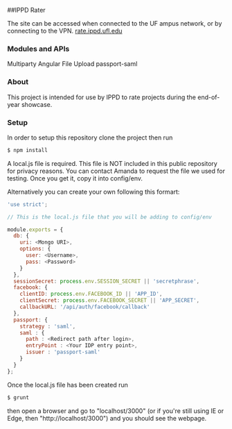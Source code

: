 ##IPPD Rater

The site can be accessed when connected to the UF ampus network, or by connecting to the VPN. 
<a href="http://rate.ippd.ufl.edu/"> rate.ippd.ufl.edu</a>

### Modules and APIs
Multiparty
Angular File Upload
passport-saml


### About
This project is intended for use by IPPD to rate projects during the end-of-year showcase.

### Setup
In order to setup this repository clone the project then run

```bash
$ npm install
```

A local.js file is required. This file is NOT included in this public repository for privacy reasons. You can contact Amanda to request the file we used for testing.  Once you get it, copy it into config/env.

Alternatively you can create your own following this formart:
```javascript
'use strict';

// This is the local.js file that you will be adding to config/env

module.exports = {  
  db: {
    uri: <Mongo URI>,
    options: {
      user: <Username>,
      pass: <Password>
    }
  },
  sessionSecret: process.env.SESSION_SECRET || 'secretphrase',
  facebook: {
    clientID: process.env.FACEBOOK_ID || 'APP_ID',
    clientSecret: process.env.FACEBOOK_SECRET || 'APP_SECRET',
    callbackURL: '/api/auth/facebook/callback'
  },
  passport: {
    strategy : 'saml',
    saml : {
      path : <Redirect path after login>,
      entryPoint : <Your IDP entry point>,
      issuer : 'passport-saml'
    }
  }
};
```

Once the local.js file has been created run

```bash
$ grunt
```

then open a browser and go to "localhost/3000" (or if you're still using IE or Edge, then "http://localhost/3000") and you should see the webpage.
